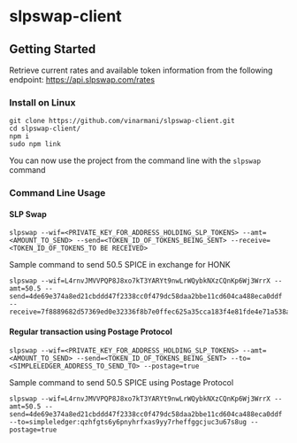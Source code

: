 # slpswap-client

## Getting Started

Retrieve current rates and available token information from the following endpoint: https://api.slpswap.com/rates

### Install on Linux
```
git clone https://github.com/vinarmani/slpswap-client.git
cd slpswap-client/
npm i
sudo npm link
```

You can now use the project from the command line with the `slpswap` command

### Command Line Usage

#### SLP Swap
```
slpswap --wif=<PRIVATE_KEY_FOR_ADDRESS_HOLDING_SLP_TOKENS> --amt=<AMOUNT_TO_SEND> --send=<TOKEN_ID_OF_TOKENS_BEING_SENT> --receive=<TOKEN_ID_OF_TOKENS_TO BE RECEIVED>
```


Sample command to send 50.5 SPICE in exchange for HONK
```
slpswap --wif=L4rnvJMVVPQP8J8xo7kT3YARYt9nwLrWQybkNXzCQnKp6Wj3WrrX --amt=50.5 --send=4de69e374a8ed21cbddd47f2338cc0f479dc58daa2bbe11cd604ca488eca0ddf --receive=7f8889682d57369ed0e32336f8b7e0ffec625a35cca183f4e81fde4e71a538a1
```

#### Regular transaction using Postage Protocol
```
slpswap --wif=<PRIVATE_KEY_FOR_ADDRESS_HOLDING_SLP_TOKENS> --amt=<AMOUNT_TO_SEND> --send=<TOKEN_ID_OF_TOKENS_BEING_SENT> --to=<SIMPLELEDGER_ADDRESS_TO_SEND_TO> --postage=true
```


Sample command to send 50.5 SPICE using Postage Protocol
```
slpswap --wif=L4rnvJMVVPQP8J8xo7kT3YARYt9nwLrWQybkNXzCQnKp6Wj3WrrX --amt=50.5 --send=4de69e374a8ed21cbddd47f2338cc0f479dc58daa2bbe11cd604ca488eca0ddf --to=simpleledger:qzhfgts6y6pnyhrfxas9yy7rheffggcjuc3u67s8ug --postage=true
```

